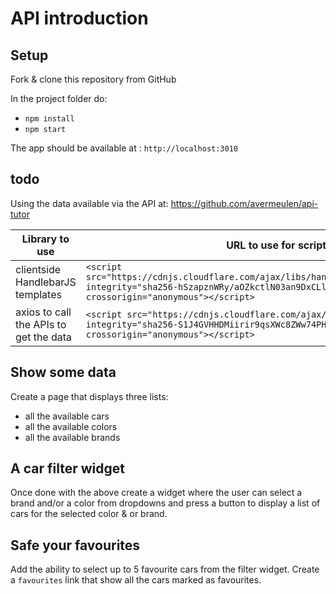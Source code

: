 # API introduction

## Setup

Fork & clone this repository from GitHub

In the project folder do:

* `npm install`
* `npm start`

The app should be available at : `http://localhost:3010`


## todo

Using the data available via the API at: https://github.com/avermeulen/api-tutor


  Library to use                       | URL to use for script tag
---------------------------------------|------------------------------------------------
clientside HandlebarJS templates       | `<script src="https://cdnjs.cloudflare.com/ajax/libs/handlebars.js/4.4.2/handlebars.js" integrity="sha256-hSzapznWRy/aOZkctlN03an9DxCLlN8ZCQS0lxntiHg=" crossorigin="anonymous"></script>`
axios to call the APIs to get the data | `<script src="https://cdnjs.cloudflare.com/ajax/libs/axios/0.19.0/axios.min.js" integrity="sha256-S1J4GVHHDMiirir9qsXWc8ZWw74PHHafpsHp5PXtjTs=" crossorigin="anonymous"></script>`

## Show some data

Create a page that displays three lists:

* all the available cars
* all the available colors
* all the available brands 

## A car filter widget

Once done with the above create a widget where the user can select a brand and/or a color from dropdowns and press a button to display a list of cars for the selected color & or brand.

## Safe your favourites

Add the ability to select up to 5 favourite cars from the filter widget. Create a `favourites` link that show all the cars marked as favourites.


